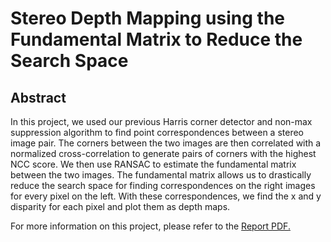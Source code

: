 # **Stereo Depth Mapping using the Fundamental Matrix to Reduce the Search Space**

## Abstract 

In this project, we used our previous Harris corner detector and non-max suppression algorithm to find point correspondences between a stereo image pair. The corners between the two images are then correlated with a normalized cross-correlation to generate pairs of corners with the highest NCC score. We then use RANSAC to estimate the fundamental matrix between the two images. The fundamental matrix allows us to drastically reduce the search space for finding correspondences on the right images for every pixel on the left. With these correspondences, we find the x and y disparity for each pixel and plot them as depth maps. 

For more information on this project, please refer to the [Report PDF.](Report.pdf)
